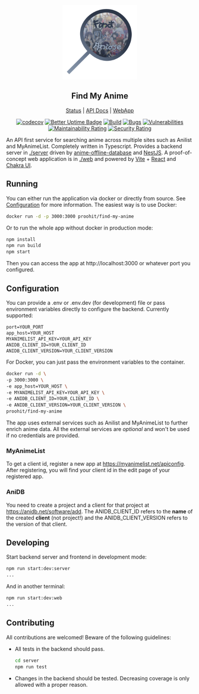 <p align="center">
  <img height="200px" src="./web/public/android-chrome-512x512.png" />
</p>
<h2 style="text-align: center">Find My Anime</h2>
<div style="text-align:center">

[Status](https://status.find-my-anime.dtimur.de) | [API Docs](https://find-my-anime.dtimur.de/api/docs) | [WebApp](https://find-my-anime.dtimur.de)

[![codecov](https://codecov.io/gh/proohit/find-my-anime/branch/master/graph/badge.svg?token=MU0FT78BB5)](https://codecov.io/gh/proohit/find-my-anime)
[![Better Uptime Badge](https://betteruptime.com/status-badges/v1/monitor/es3c.svg)](https://status.find-my-anime.dtimur.de)
[![Build](https://github.com/proohit/find-my-anime/actions/workflows/build.yml/badge.svg?branch=master)](https://github.com/proohit/find-my-anime/actions/workflows/build.yml)
[![Bugs](https://sonarcloud.io/api/project_badges/measure?project=proohit_find-my-anime&metric=bugs)](https://sonarcloud.io/summary/new_code?id=proohit_find-my-anime)
[![Vulnerabilities](https://sonarcloud.io/api/project_badges/measure?project=proohit_find-my-anime&metric=vulnerabilities)](https://sonarcloud.io/summary/new_code?id=proohit_find-my-anime)
[![Maintainability Rating](https://sonarcloud.io/api/project_badges/measure?project=proohit_find-my-anime&metric=sqale_rating)](https://sonarcloud.io/summary/new_code?id=proohit_find-my-anime)
[![Security Rating](https://sonarcloud.io/api/project_badges/measure?project=proohit_find-my-anime&metric=security_rating)](https://sonarcloud.io/summary/new_code?id=proohit_find-my-anime)

</div>

An API first service for searching anime across multiple sites such as Anilist and MyAnimeList. Completely written in Typescript. Provides a backend server in [./server](./server) driven by [anime-offline-database](https://github.com/manami-project/anime-offline-database) and [NestJS](https://nestjs.com/). A proof-of-concept web application is in [./web](./web) and powered by [Vite](https://vitejs.dev/) + [React](https://reactjs.org/) and [Chakra UI](https://chakra-ui.com/).

## Running

You can either run the application via docker or directly from source. See [Configuration](#configuration) for more information.
The easiest way is to use Docker:

```bash
docker run -d -p 3000:3000 proohit/find-my-anime
```

Or to run the whole app without docker in production mode:

```bash
npm install
npm run build
npm start
```

Then you can access the app at http://localhost:3000 or whatever port you configured.

## Configuration

You can provide a .env or .env.dev (for development) file or pass environment variables directly to configure the backend. Currently supported:

```env
port=YOUR_PORT
app_host=YOUR_HOST
MYANIMELIST_API_KEY=YOUR_API_KEY
ANIDB_CLIENT_ID=YOUR_CLIENT_ID
ANIDB_CLIENT_VERSION=YOUR_CLIENT_VERSION
```

For Docker, you can just pass the environment variables to the container.

```bash
docker run -d \
-p 3000:3000 \
-e app_host=YOUR_HOST \
-e MYANIMELIST_API_KEY=YOUR_API_KEY \
-e ANIDB_CLIENT_ID=YOUR_CLIENT_ID \
-e ANIDB_CLIENT_VERSION=YOUR_CLIENT_VERSION \
proohit/find-my-anime
```

The app uses external services such as Anilist and MyAnimeList to further enrich anime data. All the external services are _optional_ and won't be used if no credentials are provided.

### MyAnimeList

To get a client id, register a new app at https://myanimelist.net/apiconfig. After registering, you will find your client id in the edit page of your registered app.

### AniDB

You need to create a project and a client for that project at https://anidb.net/software/add. The ANIDB_CLIENT_ID refers to the **name** of the created **client** (not project!) and the ANIDB_CLIENT_VERSION refers to the version of that client.

## Developing

Start backend server and frontend in development mode:

```bash
npm run start:dev:server
...
```

And in another terminal:

```bash
npm run start:dev:web
...
```

## Contributing

All contributions are welcomed! Beware of the following guidelines:

- All tests in the backend should pass.

  ```bash
  cd server
  npm run test
  ```

- Changes in the backend should be tested. Decreasing coverage is only allowed with a proper reason.
